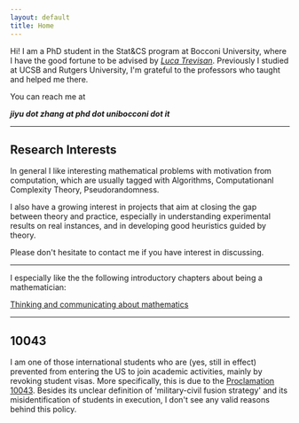 ```yaml
---
layout: default
title: Home
---
```


Hi! I am a PhD student in the Stat&CS program at Bocconi University, where I have the good fortune to be advised by [*Luca Trevisan*](https://lucatrevisan.github.io/). Previously I studied at UCSB and Rutgers University, I'm grateful to the professors who taught and helped me there. 	

You can reach me at  

***jiyu dot zhang at phd dot unibocconi dot it***

---

## Research Interests


In general I like interesting mathematical problems with motivation from computation, which are usually tagged with Algorithms, Computationanl Complexity Theory, Pseudorandomness.

I also have a growing interest in projects that aim at closing the gap between theory and practice, especially in understanding experimental results on real instances, and in developing good heuristics guided by theory.
 
Please don't hesitate to contact me if you have interest in discussing.  
  
  
---
  
  
I especially like the the following introductory chapters about being a mathematician:

[Thinking and communicating about mathematics](https://sites.math.rutgers.edu/~saks/300S/Part1.pdf)  

---

## 10043

I am one of those international students who are (yes, still in effect) prevented from entering the US to join academic activities, mainly by revoking student visas. More specifically, this is due to the [Proclamation 10043](https://www.nafsa.org/regulatory-information/proclamation-suspending-entry-chinese-students-and-researchers-connected-prc). Besides its unclear definition of 'military-civil fusion strategy' and its misidentification of students in execution, I don't see any valid reasons behind this policy.









